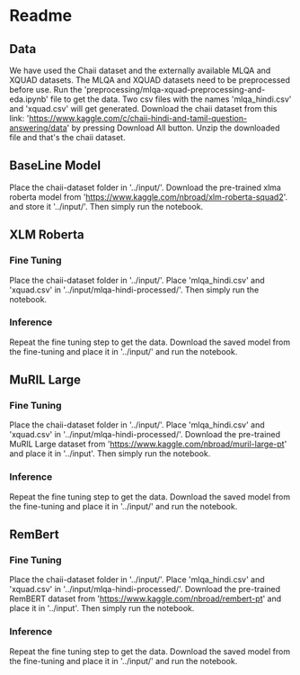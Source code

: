 # Readme

## Data
We have used the Chaii dataset and the externally available MLQA and XQUAD datasets. The MLQA and XQUAD datasets need to be preprocessed before use. Run the 'preprocessing/mlqa-xquad-preprocessing-and-eda.ipynb' file to get the data. Two csv files with the names 'mlqa_hindi.csv' and 'xquad.csv' will get generated. Download the chaii dataset from this link: 'https://www.kaggle.com/c/chaii-hindi-and-tamil-question-answering/data' by pressing Download All button. Unzip the downloaded file and that's the chaii dataset.


## BaseLine Model
Place the chaii-dataset folder in '../input/'. Download the pre-trained xlma roberta model from 'https://www.kaggle.com/nbroad/xlm-roberta-squad2'. and store it '../input/'. Then simply run the notebook.

## XLM Roberta
### Fine Tuning
Place the chaii-dataset folder in '../input/'. Place 'mlqa_hindi.csv' and 'xquad.csv' in '../input/mlqa-hindi-processed/'. Then simply run the notebook.
### Inference
Repeat the fine tuning step to get the data. Download the saved model from the fine-tuning and place it in '../input/' and run the notebook.
## MuRIL Large
### Fine Tuning
Place the chaii-dataset folder in '../input/'. Place 'mlqa_hindi.csv' and 'xquad.csv' in '../input/mlqa-hindi-processed/'. Download the pre-trained MuRIL Large dataset from 'https://www.kaggle.com/nbroad/muril-large-pt' and place it in '../input'. Then simply run the notebook.
### Inference
Repeat the fine tuning step to get the data. Download the saved model from the fine-tuning and place it in '../input/' and run the notebook.
## RemBert
### Fine Tuning
Place the chaii-dataset folder in '../input/'. Place 'mlqa_hindi.csv' and 'xquad.csv' in '../input/mlqa-hindi-processed/'. Download the pre-trained RemBERT dataset from 'https://www.kaggle.com/nbroad/rembert-pt' and place it in '../input'. Then simply run the notebook.
### Inference
Repeat the fine tuning step to get the data. Download the saved model from the fine-tuning and place it in '../input/' and run the notebook.